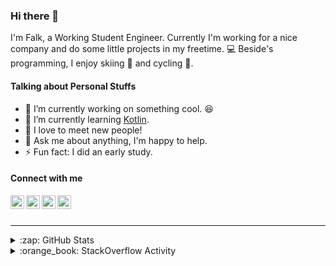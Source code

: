 ### Hi there 👋

I'm Falk, a Working Student Engineer. Currently I'm working for a nice company and do some little projects in my freetime. :computer: Beside's programming, I enjoy skiing :ski: and cycling :bicyclist:.

#### Talking about Personal Stuffs

- 🔭 I’m currently working on something cool. :laughing:
- 🌱 I’m currently learning [Kotlin][kotlin].
- 👯 I love to meet new people!
- 💬 Ask me about anything, I'm happy to help.
- ⚡ Fun fact: I did an early study.

#### Connect with me

[<img align="left" alt="LinkedIn" width="22px" src="https://cdn.jsdelivr.net/npm/simple-icons@v3/icons/linkedin.svg" />][linkedin]
[<img align="left" alt="GitHub" width="22px" src="https://cdn.jsdelivr.net/npm/simple-icons@v3/icons/github.svg" />][github]
[<img align="left" alt="GitLab" width="22px" src="https://cdn.jsdelivr.net/npm/simple-icons@v3/icons/gitlab.svg" />][gitlab]
[<img align="left" alt="Stack Overflow" width="22px" src="https://cdn.jsdelivr.net/npm/simple-icons@v3/icons/stackoverflow.svg" />][stackoverflow]

<br />
<br />

---

<details>
  <summary>:zap: GitHub Stats</summary>
  
  [![Flaxel's github stats](https://github-readme-stats.vercel.app/api?username=flaxel&include_all_commits=true)][github]
</details>

<details>
  <summary>:orange_book: StackOverflow Activity</summary>
  
  <!-- STACKOVERFLOW:START -->
- [Answer by flaxel for Is dependabot.yml mandatory for GitHub Dependabot?](https://stackoverflow.com/questions/66659442/is-dependabot-yml-mandatory-for-github-dependabot/67082232#67082232)
- [Answer by flaxel for Is it possible to select a specific branch against which Dependabot should open PR's?](https://stackoverflow.com/questions/67081824/is-it-possible-to-select-a-specific-branch-against-which-dependabot-should-open/67082008#67082008)
- [Answer by flaxel for Gradle Ktlint plugin fails on Java 16](https://stackoverflow.com/questions/66806195/gradle-ktlint-plugin-fails-on-java-16/67050118#67050118)
- [Answer by flaxel for Github - Discard all changes](https://stackoverflow.com/questions/67045269/github-discard-all-changes/67045632#67045632)
- [Answer by flaxel for Meaning of val / var when using Kotlin Primary constructor](https://stackoverflow.com/questions/67044983/meaning-of-val-var-when-using-kotlin-primary-constructor/67045072#67045072)
<!-- STACKOVERFLOW:END -->
</details>

[stackoverflow]: https://stackoverflow.com/users/10951752/flaxel
[gitlab]: https://gitlab.com/flaxel
[github]: https://github.com/flaxel
[linkedin]: https://www.linkedin.com/in/falk-p-b457211a0/
[kotlin]: https://kotlinlang.org/
